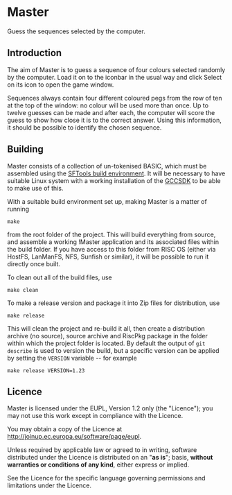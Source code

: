 Master
======

Guess the sequences selected by the computer.


Introduction
------------

The aim of Master is to guess a sequence of four colours selected randomly by the computer. Load it on to the iconbar in the usual way and click Select on its icon to open the game window.

Sequences always contain four different coloured pegs from the row of ten at the top of the window: no colour will be used more than once. Up to twelve guesses can be made and after each, the computer will score the guess to show how close it is to the correct answer. Using this information, it should be possible to identify the chosen sequence.


Building
--------

Master consists of a collection of un-tokenised BASIC, which must be assembled using the [SFTools build environment](https://github.com/steve-fryatt). It will be necessary to have suitable Linux system with a working installation of the [GCCSDK](http://www.riscos.info/index.php/GCCSDK) to be able to make use of this.

With a suitable build environment set up, making Master is a matter of running

	make

from the root folder of the project. This will build everything from source, and assemble a working !Master application and its associated files within the build folder. If you have access to this folder from RISC OS (either via HostFS, LanManFS, NFS, Sunfish or similar), it will be possible to run it directly once built.

To clean out all of the build files, use

	make clean

To make a release version and package it into Zip files for distribution, use

	make release

This will clean the project and re-build it all, then create a distribution archive (no source), source archive and RiscPkg package in the folder within which the project folder is located. By default the output of `git describe` is used to version the build, but a specific version can be applied by setting the `VERSION` variable -- for example

	make release VERSION=1.23


Licence
-------

Master is licensed under the EUPL, Version 1.2 only (the "Licence"); you may not use this work except in compliance with the Licence.

You may obtain a copy of the Licence at <http://joinup.ec.europa.eu/software/page/eupl>.

Unless required by applicable law or agreed to in writing, software distributed under the Licence is distributed on an "**as is**"; basis, **without warranties or conditions of any kind**, either express or implied.

See the Licence for the specific language governing permissions and limitations under the Licence.